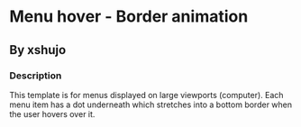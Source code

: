 # Menu hover - Border animation
## By xshujo

### Description
This template is for menus displayed on large viewports (computer). Each menu item has a dot underneath which stretches into a bottom border when the user hovers over it.